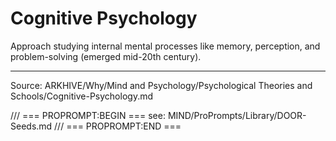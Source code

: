 # Cognitive Psychology

Approach studying internal mental processes like memory, perception, and problem-solving (emerged mid-20th century).

---
Source: ARKHIVE/Why/Mind and Psychology/Psychological Theories and Schools/Cognitive-Psychology.md

/// === PROPROMPT:BEGIN ===
see: MIND/ProPrompts/Library/DOOR-Seeds.md
/// === PROPROMPT:END ===
